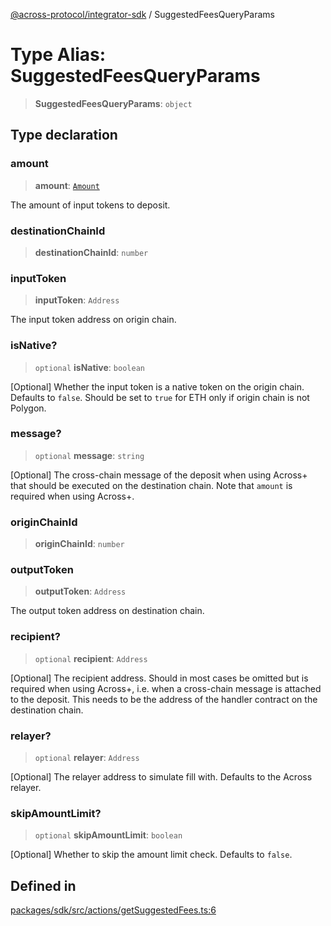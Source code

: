 [@across-protocol/integrator-sdk](../globals.md) / SuggestedFeesQueryParams

# Type Alias: SuggestedFeesQueryParams

> **SuggestedFeesQueryParams**: `object`

## Type declaration

### amount

> **amount**: [`Amount`](Amount.md)

The amount of input tokens to deposit.

### destinationChainId

> **destinationChainId**: `number`

### inputToken

> **inputToken**: `Address`

The input token address on origin chain.

### isNative?

> `optional` **isNative**: `boolean`

[Optional] Whether the input token is a native token on the origin chain.
Defaults to `false`. Should be set to `true` for ETH only if origin chain is not
Polygon.

### message?

> `optional` **message**: `string`

[Optional] The cross-chain message of the deposit when using Across+ that should
be executed on the destination chain. Note that `amount` is required when using
Across+.

### originChainId

> **originChainId**: `number`

### outputToken

> **outputToken**: `Address`

The output token address on destination chain.

### recipient?

> `optional` **recipient**: `Address`

[Optional] The recipient address. Should in most cases be omitted but is required
when using Across+, i.e. when a cross-chain message is attached to the deposit.
This needs to be the address of the handler contract on the destination chain.

### relayer?

> `optional` **relayer**: `Address`

[Optional] The relayer address to simulate fill with. Defaults to the Across relayer.

### skipAmountLimit?

> `optional` **skipAmountLimit**: `boolean`

[Optional] Whether to skip the amount limit check. Defaults to `false`.

## Defined in

[packages/sdk/src/actions/getSuggestedFees.ts:6](https://github.com/across-protocol/toolkit/blob/eee89a253938d54aa640eb34f40c2d714b9d031f/packages/sdk/src/actions/getSuggestedFees.ts#L6)
